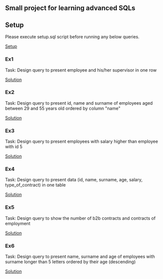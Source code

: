 ## Small project for learning advanced SQLs

## Setup

Please execute setup.sql script before running any below queries.

[Setup](setup.sql)

### Ex1

Task: Design query to present employee and his/her supervisor in one row

[Solution](ex1.sql)

### Ex2

Task: Design query to present id, name and surname of employees aged between 29 and 55 years old ordered by column "name"

[Solution](ex2.sql)

### Ex3

Task: Design query to present employees with salary higher than employee with id 5

[Solution](ex3.sql)

### Ex4

Task: Design query to present data (id, name, surname, age, salary, type_of_contract) in one table

[Solution](ex4.sql)

### Ex5

Task: Design query to show the number of b2b contracts and contracts of employment

[Solution](ex5.sql)

### Ex6

Task: Design query to present name, surname and age of employees with surname longer than 5 letters ordered by their age (descending)

[Solution](ex6.sql)